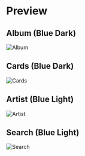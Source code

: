 # Preview
## Album (Blue Dark)
![Album](https://raw.githubusercontent.com/schnensch0/ziro/main/img/preview/album-blue-dark.png)
## Cards (Blue Dark)
![Cards](https://raw.githubusercontent.com/schnensch0/ziro/main/img/preview/cards-blue-dark.png)
## Artist (Blue Light)
![Artist](https://raw.githubusercontent.com/schnensch0/ziro/main/img/preview/artist-blue-light.png)
## Search (Blue Light)
![Search](https://raw.githubusercontent.com/schnensch0/ziro/main/img/preview/search-blue-light.png)

